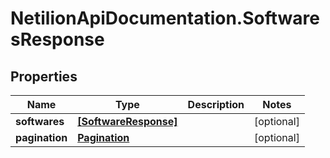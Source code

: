 # NetilionApiDocumentation.SoftwaresResponse

## Properties
Name | Type | Description | Notes
------------ | ------------- | ------------- | -------------
**softwares** | [**[SoftwareResponse]**](SoftwareResponse.md) |  | [optional] 
**pagination** | [**Pagination**](Pagination.md) |  | [optional] 


